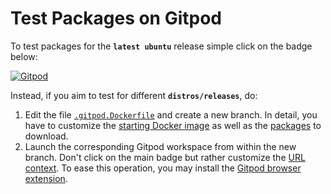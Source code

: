 Test Packages on Gitpod
=======================

To test packages for the **`latest ubuntu`** release simple click on the badge below:

[![Gitpod](https://gitpod.io/button/open-in-gitpod.svg)][1]

Instead, if you aim to test for different **`distros/releases`**, do:
1. Edit the file [`.gitpod.Dockerfile`](/.gitpod.Dockerfile) and create a new branch. In detail, you have to customize the [starting Docker image][2] as well as the [packages][3] to download.
2. Launch the corresponding Gitpod workspace from within the new branch. Don't click on the main badge but rather customize the [URL context][4]. To ease this operation, you may install the [Gitpod browser extension][5].


[1]: https://gitpod.io/#https://github.com/icub-tech-iit/test-packages-gitpod
[2]: https://github.com/icub-tech-iit/test-packages-gitpod/blob/master/.gitpod.Dockerfile#L1
[3]: https://github.com/icub-tech-iit/test-packages-gitpod/blob/master/.gitpod.Dockerfile#L30-L32
[4]: https://www.gitpod.io/docs/context-urls/#branch-context
[5]: https://www.gitpod.io/docs/browser-extension